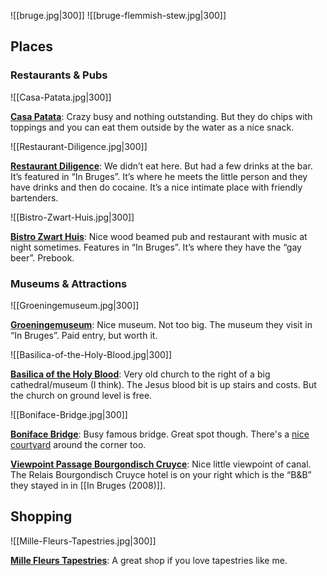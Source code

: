 ![[bruge.jpg|300]] ![[bruge-flemmish-stew.jpg|300]]
## Places

### Restaurants & Pubs

![[Casa-Patata.jpg|300]]

**[Casa Patata](https://maps.app.goo.gl/TjTGhgET128ECeFC7?g_st=ic)**: Crazy busy and nothing outstanding. But they do chips with toppings and you can eat them outside by the water as a nice snack.

![[Restaurant-Diligence.jpg|300]]

**[Restaurant Diligence](https://maps.app.goo.gl/Sz9oBfkNkXKAY2nQ8?g_st=ic)**: We didn’t eat here. But had a few drinks at the bar. It’s featured in “In Bruges”. It’s where he meets the little person and they have drinks and then do cocaine. It’s a nice intimate place with friendly bartenders.

![[Bistro-Zwart-Huis.jpg|300]]

**[Bistro Zwart Huis](https://maps.app.goo.gl/oKhvcTwjrQDgRBrG6?g_st=ic)**: Nice wood beamed pub and restaurant with music at night sometimes. Features in “In Bruges”. It’s where they have the “gay beer”. Prebook.

### Museums & Attractions

![[Groeningemuseum.jpg|300]]

**[Groeningemuseum](https://maps.app.goo.gl/zjszEAGCqwmFZ8xCA?g_st=ic)**: Nice museum. Not too big. The museum they visit in “In Bruges”. Paid entry, but worth it.

![[Basilica-of-the-Holy-Blood.jpg|300]]

**[Basilica of the Holy Blood](https://maps.app.goo.gl/YhVhpRZhZcyLqoW37?g_st=ic)**: Very old church to the right of a big cathedral/museum (I think). The Jesus blood bit is up stairs and costs. But the church on ground level is free.

![[Boniface-Bridge.jpg|300]]

**[Boniface Bridge](https://maps.app.goo.gl/fNDk5h95qRBo8qGV7?g_st=ic)**: Busy famous bridge. Great spot though. There's a [nice courtyard](https://www.google.com/maps/place/51%C2%B012'18.4%22N+3%C2%B013'28.9%22E/@51.2051053,3.222127,17z/data=!3m1!4b1!4m4!3m3!8m2!3d51.2051053!4d3.2247019?entry=ttu) around the corner too.

**[Viewpoint Passage Bourgondisch Cruyce](https://maps.app.goo.gl/5HfhiiC8rEJVByZm7?g_st=ic)**: Nice little viewpoint of canal. The Relais Bourgondisch Cruyce hotel is on your right which is the “B&B” they stayed in in [[In Bruges (2008)]].

## Shopping

![[Mille-Fleurs-Tapestries.jpg|300]]

**[Mille Fleurs Tapestries](https://www.google.com/maps/place/Mille+Fleurs+Tapestries/@51.2074927,3.2235646,17z/data=!3m1!4b1!4m6!3m5!1s0x47c350c5423507dd:0x82de5a0066f418ec!8m2!3d51.2074927!4d3.2261395!16s%2Fg%2F1tk8mrr4?entry=ttu)**: A great shop if you love tapestries like me.

  


